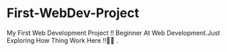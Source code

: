 # First-WebDev-Project
My First Web Development Project !!  Beginner At Web Development.Just Exploring How Thing Work Here !!🤔🤔 . 

